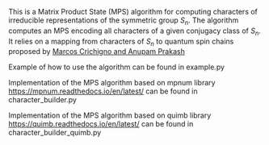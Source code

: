 This is a Matrix Product State (MPS) algorithm for computing characters of irreducible representations of the symmetric group $S_n$. 
The algorithm computes an MPS encoding all characters of a given conjugacy class of $S_n$. It relies on a mapping from characters of $S_n$ to quantum spin chains  proposed by
[Marcos Crichigno and Anupam Prakash](https://arxiv.org/abs/2404.04322)

Example of how to use the algorithm can be found in example.py

Implementation of the MPS algorithm based on mpnum library https://mpnum.readthedocs.io/en/latest/ can be found in character_builder.py

Implementation of the MPS algorithm based on quimb library https://quimb.readthedocs.io/en/latest/ can be found in character_builder_quimb.py
